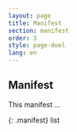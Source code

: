 ```yaml
---
layout: page
title: Manifest
section: manifest
order: 3
style: page-doel
lang: en
---
```



## Manifest
This manifest ...

{: .manifest}
list